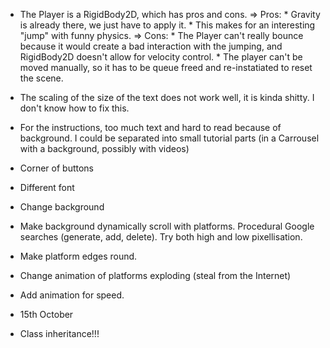 - The Player is a RigidBody2D, which has pros and cons.
	=> Pros: 
		* Gravity is already there, we just have to apply it. 
		* This makes for an interesting "jump" with funny physics.
	=> Cons: 
		* The Player can't really bounce because it would create a bad interaction with the jumping,
		and RigidBody2D doesn't allow for velocity control.
		* The player can't be moved manually, so it has to be queue freed and re-instatiated to reset the scene.
		
		
- The scaling of the size of the text does not work well, it is kinda shitty. I don't know how to fix this.


- For the instructions, too much text and hard to read because of background. 
	I could be separated into small tutorial parts (in a Carrousel with a background, possibly with videos)

- Corner of buttons
- Different font
- Change background
- Make background dynamically scroll with platforms. 
	Procedural Google searches (generate, add, delete). Try both high and low pixellisation.
- Make platform edges round.
- Change animation of platforms exploding (steal from the Internet)
- Add animation for speed.
- 15th October



- Class inheritance!!!

